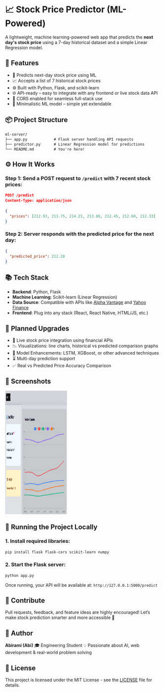 # 📈 Stock Price Predictor (ML-Powered)

A lightweight, machine learning-powered web app that predicts the **next day's stock price** using a 7-day historical dataset and a simple Linear Regression model.



## 🚀 Features

* 🔢 Predicts next-day stock price using ML
* 📈 Accepts a list of 7 historical stock prices
* ⚙️ Built with Python, Flask, and scikit-learn
* 🌐 API-ready – easy to integrate with any frontend or live stock data API
* 🔄 CORS enabled for seamless full-stack use
* 🧠 Minimalistic ML model – simple yet extendable



## 📦 Project Structure

```
ml-server/
├── app.py            # Flask server handling API requests
├── predictor.py      # Linear Regression model for predictions
└── README.md         # You're here!
```



## ⚙️ How It Works

### Step 1: Send a POST request to `/predict` with 7 recent stock prices:

```json
POST /predict
Content-Type: application/json

{
  "prices": [212.93, 213.75, 214.21, 213.88, 212.45, 212.60, 212.33]
}
```

### Step 2: Server responds with the predicted price for the next day:

```json
{
  "predicted_price": 212.28
}
```



## 📚 Tech Stack

* **Backend**: Python, Flask
* **Machine Learning**: Scikit-learn (Linear Regression)
* **Data Source**: Compatible with APIs like [Alpha Vantage](https://www.alphavantage.co) and [Yahoo Finance](https://pypi.org/project/yfinance/)
* **Frontend**: Plug into any stack (React, React Native, HTML/JS, etc.)


## 🔮 Planned Upgrades

* 📅 Live stock price integration using financial APIs
* 📉 Visualizations: line charts, historical vs predicted comparison graphs
* 🧠 Model Enhancements: LSTM, XGBoost, or other advanced techniques
* ⏳ Multi-day prediction support
* ✅ Real vs Predicted Price Accuracy Comparison


## 📂 Screenshots
<div style="display:flex;justify-items:space-around" >
<img style="height:400px;width:200px" src="Screenshot (39).png">
</div>



## 🧪 Running the Project Locally

### 1. Install required libraries:

```bash
pip install flask flask-cors scikit-learn numpy
```

### 2. Start the Flask server:

```bash
python app.py
```

Once running, your API will be available at:
`http://127.0.0.1:5000/predict`



## 🤝 Contribute

Pull requests, feedback, and feature ideas are highly encouraged! Let’s make stock prediction smarter and more accessible 🚀



## 👤 Author

**Abirami (Abi)**
🎓 Engineering Student
💡 Passionate about AI, web development & real-world problem solving



## 📜 License
This project is licensed under the MIT License - see the [LICENSE](LICENSE) file for details.
